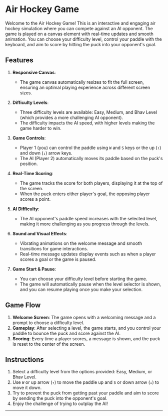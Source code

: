 
# Air Hockey Game

Welcome to the Air Hockey Game! This is an interactive and engaging air hockey simulation where you can compete against an AI opponent. The game is played on a canvas element with real-time updates and smooth animation. You can choose your difficulty level, control your paddle with the keyboard, and aim to score by hitting the puck into your opponent's goal.

## Features

1. **Responsive Canvas**: 
   - The game canvas automatically resizes to fit the full screen, ensuring an optimal playing experience across different screen sizes.
   
2. **Difficulty Levels**: 
   - Three difficulty levels are available: Easy, Medium, and Bhav Level (which provides a more challenging AI opponent).
   - The difficulty impacts the AI speed, with higher levels making the game harder to win.

3. **Game Controls**: 
   - Player 1 (you) can control the paddle using `W` and `S` keys or the up (`↑`) and down (`↓`) arrow keys.
   - The AI (Player 2) automatically moves its paddle based on the puck's position.
   
4. **Real-Time Scoring**: 
   - The game tracks the score for both players, displaying it at the top of the screen.
   - When the puck enters either player's goal, the opposing player scores a point.

5. **AI Difficulty**: 
   - The AI opponent's paddle speed increases with the selected level, making it more challenging as you progress through the levels.

6. **Sound and Visual Effects**: 
   - Vibrating animations on the welcome message and smooth transitions for game interactions.
   - Real-time message updates display events such as when a player scores a goal or the game is paused.

7. **Game Start & Pause**: 
   - You can choose your difficulty level before starting the game.
   - The game will automatically pause when the level selector is shown, and you can resume playing once you make your selection.

## Game Flow

1. **Welcome Screen**: The game opens with a welcoming message and a prompt to choose a difficulty level.
2. **Gameplay**: After selecting a level, the game starts, and you control your paddle to bounce the puck and score against the AI.
3. **Scoring**: Every time a player scores, a message is shown, and the puck is reset to the center of the screen.

## Instructions

1. Select a difficulty level from the options provided: Easy, Medium, or Bhav Level.
2. Use `W` or up arrow (`↑`) to move the paddle up and `S` or down arrow (`↓`) to move it down.
3. Try to prevent the puck from getting past your paddle and aim to score by sending the puck into the opponent's goal.
4. Enjoy the challenge of trying to outplay the AI!

---
